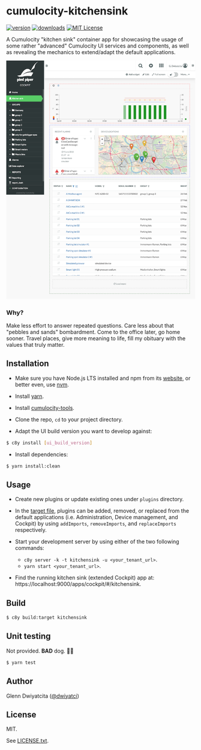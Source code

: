 # cumulocity-kitchensink

[![version](https://img.shields.io/npm/v/cumulocity-kitchensink.svg)](https://www.npmjs.com/package/cumulocity-kitchensink)
[![downloads](https://img.shields.io/npm/dt/cumulocity-kitchensink.svg)](http://npm-stat.com/charts.html?package=cumulocity-kitchensink)
[![MIT License](https://img.shields.io/github/license/mashape/apistatus.svg)](https://raw.githubusercontent.com/dwiyatci/cumulocity-kitchensink/master/LICENSE.txt)

A Cumulocity "kitchen sink" container app for showcasing the usage of some rather "advanced" Cumulocity UI services and components, as well as revealing the mechanics to extend/adapt the default applications.

![Screenshot](screenshot.png)

### Why?
Make less effort to answer repeated questions. Care less about that "pebbles and sands" bombardment. Come to the office later, go home sooner. Travel places, give more meaning to life, fill my obituary with the values that truly matter.

## Installation
- Make sure you have Node.js LTS installed and npm from its [website](https://nodejs.org), or better even, use [nvm](https://github.com/creationix/nvm).

- Install [yarn](https://yarnpkg.com/en/docs/install).

- Install [cumulocity-tools](https://www.npmjs.com/package/cumulocity-tools).

- Clone the repo, `cd` to your project directory.

- Adapt the UI build version you want to develop against:
```bash
$ c8y install [ui_build_version]
```

- Install dependencies:
```bash
$ yarn install:clean
```

## Usage
- Create new plugins or update existing ones under `plugins` directory.

- In the [target file](targets/kitchensink.json), plugins can be added, removed, or replaced from the default applications (i.e. Administration, Device management, and Cockpit) by using `addImports`, `removeImports`, and `replaceImports` respectively.

- Start your development server by using either of the two following commands:
  - `c8y server -k -t kitchensink -u <your_tenant_url>`.
  - `yarn start <your_tenant_url>`.
  
- Find the running kitchen sink (extended Cockpit) app at: https://localhost:9000/apps/cockpit/#/kitchensink.

## Build
```bash
$ c8y build:target kitchensink
```

## Unit testing
Not provided. **BAD** dog. 🐶📛
```bash
$ yarn test
```

## Author
Glenn Dwiyatcita ([@dwiyatci](http://tiny.cc/dwiyatci))

## License
MIT.

See [LICENSE.txt](LICENSE.txt).
